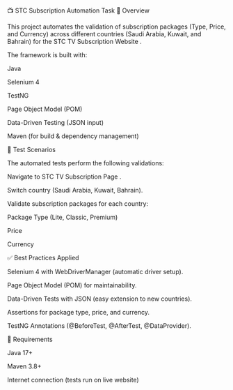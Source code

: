 📺 STC Subscription Automation Task
📌 Overview

This project automates the validation of subscription packages (Type, Price, and Currency) across different countries (Saudi Arabia, Kuwait, and Bahrain) for the STC TV Subscription Website
.

The framework is built with:

Java

Selenium 4

TestNG

Page Object Model (POM)

Data-Driven Testing (JSON input)

Maven (for build & dependency management)


🧪 Test Scenarios

The automated tests perform the following validations:

Navigate to STC TV Subscription Page
.

Switch country (Saudi Arabia, Kuwait, Bahrain).

Validate subscription packages for each country:

Package Type (Lite, Classic, Premium)

Price

Currency



✅ Best Practices Applied

Selenium 4 with WebDriverManager (automatic driver setup).

Page Object Model (POM) for maintainability.

Data-Driven Tests with JSON (easy extension to new countries).

Assertions for package type, price, and currency.

TestNG Annotations (@BeforeTest, @AfterTest, @DataProvider).



📌 Requirements

Java 17+

Maven 3.8+

Internet connection (tests run on live website)
